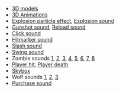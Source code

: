 
- [3D models](https://quaternius.com/)
- [3D Animations](https://www.mixamo.com/)
- [Explosion particle effect](https://assetstore.unity.com/packages/vfx/particles/particle-pack-127325), [Explosion sound](https://assetstore.unity.com/packages/audio/sound-fx/shooting-sound-177096)
- [Gunshot sound](https://freesound.org/s/369528/), [Reload sound](https://freesound.org/s/585256/) 
- [Click sound](https://freesound.org/s/580827/)
- [Hitmarker sound](https://freesound.org/s/322640/)
- [Slash sound](https://freesound.org/s/574820/)
- [Swing sound](https://freesound.org/s/394426/)
- Zombie sounds [1](https://freesound.org/people/Under7dude/sounds/163445/), [2](https://freesound.org/people/CrocyTC/sounds/353063/), [3](https://freesound.org/people/CrocyTC/sounds/353061/), [4](https://freesound.org/people/OwNathan/sounds/754438/), [5](https://freesound.org/people/OwNathan/sounds/754441/), [6](https://freesound.org/people/OwNathan/sounds/754440/), [7](https://freesound.org/people/OwNathan/sounds/754439/), [8](https://freesound.org/people/JollyGreenZ/sounds/534602/)
- [Player hit](https://freesound.org/people/Under7dude/sounds/163441/), [Player death](https://freesound.org/people/Under7dude/sounds/163442/)
- [Skybox](https://assetstore.unity.com/packages/2d/textures-materials/sky/skybox-series-free-103633?srsltid=AfmBOooRkL2dAkzPZzKEqpMHOoqSIZd9IHya_zm9YDgFAMcESxPZoSL7)
- Wolf sounds [1](https://freesound.org/people/y89312/sounds/139901/), [2](https://freesound.org/people/deleted_user_3424813/sounds/260776/), [3](https://freesound.org/people/itiman/sounds/696285/)
- [Purchase sound](https://freesound.org/s/75235/)
